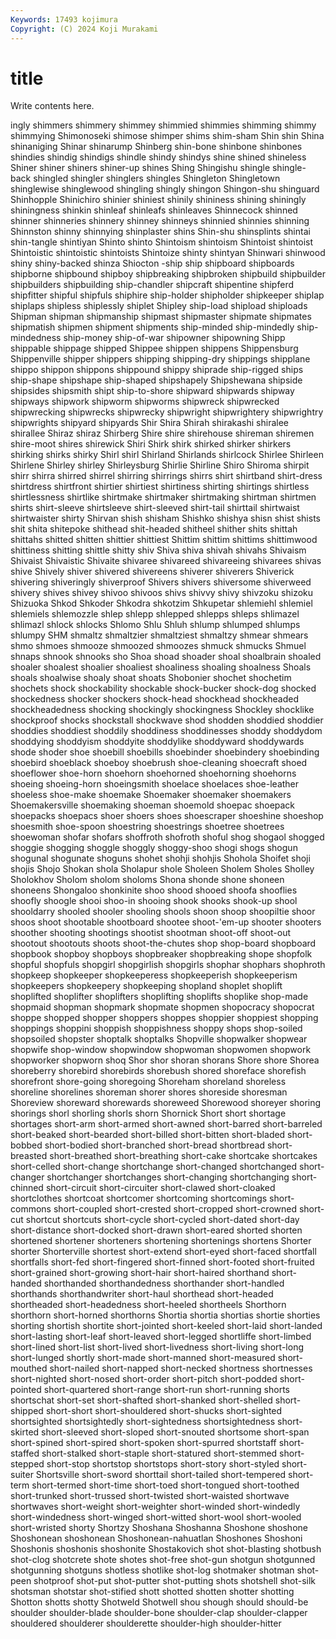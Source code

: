 ```yaml
---
Keywords: 17493 kojimura
Copyright: (C) 2024 Koji Murakami
---
```


# title

Write contents here.



ingly shimmers shimmery shimmey shimmied shimmies shimming shimmy shimmying Shimonoseki
shimose shimper shims shim-sham Shin shin Shina shinaniging Shinar shinarump
Shinberg shin-bone shinbone shinbones shindies shindig shindigs shindle shindy shindys
shine shined shineless Shiner shiner shiners shiner-up shines Shing Shingishu
shingle shingle-back shingled shingler shinglers shingles Shingleton Shingletown shinglewise shinglewood
shingling shingly shingon Shingon-shu shinguard Shinhopple Shinichiro shinier shiniest shinily
shininess shining shiningly shiningness shinkin shinleaf shinleafs shinleaves Shinnecock shinned
shinner shinneries shinnery shinney shinneys shinnied shinnies shinning Shinnston shinny
shinnying shinplaster shins Shin-shu shinsplints shintai shin-tangle shintiyan Shinto shinto
Shintoism shintoism Shintoist shintoist Shintoistic shintoistic shintoists Shintoize shinty shintyan
Shinwari shinwood shiny shiny-backed shinza Shiocton -ship ship shipboard shipboards
shipborne shipbound shipboy shipbreaking shipbroken shipbuild shipbuilder shipbuilders shipbuilding ship-chandler
shipcraft shipentine shipferd shipfitter shipful shipfuls shiphire ship-holder shipholder shipkeeper
shiplap shiplaps shipless shiplessly shiplet Shipley ship-load shipload shiploads Shipman
shipman shipmanship shipmast shipmaster shipmate shipmates shipmatish shipmen shipment shipments
ship-minded ship-mindedly ship-mindedness ship-money ship-of-war shipowner shipowning Shipp shippable shippage
shipped Shippee shippen shippens Shippensburg Shippenville shipper shippers shipping shipping-dry
shippings shipplane shippo shippon shippons shippound shippy shiprade ship-rigged ships
ship-shape shipshape ship-shaped shipshapely Shipshewana shipside shipsides shipsmith shipt ship-to-shore
shipward shipwards shipway shipways shipwork shipworm shipworms shipwreck shipwrecked shipwrecking
shipwrecks shipwrecky shipwright shipwrightery shipwrightry shipwrights shipyard shipyards Shir Shira
Shirah shirakashi shiralee shirallee Shiraz shiraz Shirberg Shire shire shirehouse
shireman shiremen shire-moot shires shirewick Shiri Shirk shirk shirked shirker
shirkers shirking shirks shirky Shirl shirl Shirland Shirlands shirlcock Shirlee
Shirleen Shirlene Shirley shirley Shirleysburg Shirlie Shirline Shiro Shiroma shirpit
shirr shirra shirred shirrel shirring shirrings shirrs shirt shirtband shirt-dress
shirtdress shirtfront shirtier shirtiest shirtiness shirting shirtings shirtless shirtlessness shirtlike
shirtmake shirtmaker shirtmaking shirtman shirtmen shirts shirt-sleeve shirtsleeve shirt-sleeved shirt-tail
shirttail shirtwaist shirtwaister shirty Shirvan shish shisham Shishko shishya shisn
shist shists shit shita shitepoke shithead shit-headed shitheel shither shits
shittah shittahs shitted shitten shittier shittiest Shittim shittim shittims shittimwood
shittiness shitting shittle shitty shiv Shiva shiva shivah shivahs Shivaism
Shivaist Shivaistic Shivaite shivaree shivareed shivareeing shivarees shivas shive Shively
shiver shivered shivereens shiverer shiverers Shiverick shivering shiveringly shiverproof Shivers
shivers shiversome shiverweed shivery shives shivey shivoo shivoos shivs shivvy
shivy shivzoku shizoku Shizuoka Shkod Shkoder Shkodra shkotzim Shkupetar shlemiehl
shlemiel shlemiels shlemozzle shlep shlepp shlepped shlepps shleps shlimazel shlimazl
shlock shlocks Shlomo Shlu Shluh shlump shlumped shlumps shlumpy SHM
shmaltz shmaltzier shmaltziest shmaltzy shmear shmears shmo shmoes shmooze shmoozed
shmoozes shmuck shmucks Shmuel shnaps shnook shnooks sho Shoa shoad
shoader shoal shoalbrain shoaled shoaler shoalest shoalier shoaliest shoaliness shoaling
shoalness Shoals shoals shoalwise shoaly shoat shoats Shobonier shochet shochetim
shochets shock shockability shockable shock-bucker shock-dog shocked shockedness shocker shockers
shock-head shockhead shockheaded shockheadedness shocking shockingly shockingness Shockley shocklike shockproof
shocks shockstall shockwave shod shodden shoddied shoddier shoddies shoddiest shoddily
shoddiness shoddinesses shoddy shoddydom shoddying shoddyism shoddyite shoddylike shoddyward shoddywards
shode shoder shoe shoebill shoebills shoebinder shoebindery shoebinding shoebird shoeblack
shoeboy shoebrush shoe-cleaning shoecraft shoed shoeflower shoe-horn shoehorn shoehorned shoehorning
shoehorns shoeing shoeing-horn shoeingsmith shoelace shoelaces shoe-leather shoeless shoe-make shoemake
Shoemaker shoemaker shoemakers Shoemakersville shoemaking shoeman shoemold shoepac shoepack shoepacks
shoepacs shoer shoers shoes shoescraper shoeshine shoeshop shoesmith shoe-spoon shoestring
shoestrings shoetree shoetrees shoewoman shofar shofars shoffroth shofroth shoful shog
shogaol shogged shoggie shogging shoggle shoggly shoggy-shoo shogi shogs shogun
shogunal shogunate shoguns shohet shohji shohjis Shohola Shoifet shoji shojis
Shojo Shokan shola Sholapur shole Sholeen Sholem Sholes Sholley Sholokhov
Sholom sholom sholoms Shona shonde shone shoneen shoneens Shongaloo shonkinite
shoo shood shooed shoofa shooflies shoofly shoogle shooi shoo-in shooing
shook shooks shook-up shool shooldarry shooled shooler shooling shools shoon
shoop shoopiltie shoor shoos shoot shootable shootboard shootee shoot-'em-up shooter
shooters shoother shooting shootings shootist shootman shoot-off shoot-out shootout shootouts
shoots shoot-the-chutes shop shop-board shopboard shopbook shopboy shopboys shopbreaker shopbreaking
shope shopfolk shopful shopfuls shopgirl shopgirlish shopgirls shophar shophars shophroth
shopkeep shopkeeper shopkeeperess shopkeeperish shopkeeperism shopkeepers shopkeepery shopkeeping shopland shoplet
shoplift shoplifted shoplifter shoplifters shoplifting shoplifts shoplike shop-made shopmaid shopman
shopmark shopmate shopmen shopocracy shopocrat shoppe shopped shopper shoppers shoppes
shoppier shoppiest shopping shoppings shoppini shoppish shoppishness shoppy shops shop-soiled
shopsoiled shopster shoptalk shoptalks Shopville shopwalker shopwear shopwife shop-window shopwindow
shopwoman shopwomen shopwork shopworker shopworn shoq Shor shor shoran shorans
Shore shore Shorea shoreberry shorebird shorebirds shorebush shored shoreface shorefish
shorefront shore-going shoregoing Shoreham shoreland shoreless shoreline shorelines shoreman shorer
shores shoreside shoresman Shoreview shoreward shorewards shoreweed Shorewood shoreyer shoring
shorings shorl shorling shorls shorn Shornick Short short shortage shortages
short-arm short-armed short-awned short-barred short-barreled short-beaked short-bearded short-billed short-bitten short-bladed
short-bobbed short-bodied short-branched short-bread shortbread short-breasted short-breathed short-breathing short-cake shortcake
shortcakes short-celled short-change shortchange short-changed shortchanged short-changer shortchanger shortchanges short-changing
shortchanging short-chinned short-circuit short-circuiter short-clawed short-cloaked shortclothes shortcoat shortcomer shortcoming
shortcomings short-commons short-coupled short-crested short-cropped short-crowned short-cut shortcut shortcuts short-cycle
short-cycled short-dated short-day short-distance short-docked short-drawn short-eared shorted shorten shortened
shortener shorteners shortening shortenings shortens Shorter shorter Shorterville shortest short-extend
short-eyed short-faced shortfall shortfalls short-fed short-fingered short-finned short-footed short-fruited short-grained
short-growing short-hair short-haired shorthand short-handed shorthanded shorthandedness shorthander short-handled shorthands
shorthandwriter short-haul shorthead short-headed shortheaded short-headedness short-heeled shortheels Shorthorn shorthorn
short-horned shorthorns Shortia shortia shortias shortie shorties shorting shortish shortite
short-jointed short-keeled short-laid short-landed short-lasting short-leaf short-leaved short-legged shortliffe short-limbed
short-lined short-list short-lived short-livedness short-living short-long short-lunged shortly short-made short-manned
short-measured short-mouthed short-nailed short-napped short-necked shortness shortnesses short-nighted short-nosed short-order
short-pitch short-podded short-pointed short-quartered short-range short-run short-running shorts shortschat short-set
short-shafted short-shanked short-shelled short-shipped short-short short-shouldered short-shucks short-sighted shortsighted shortsightedly
short-sightedness shortsightedness short-skirted short-sleeved short-sloped short-snouted shortsome short-span short-spined short-spired
short-spoken short-spurred shortstaff short-staffed short-stalked short-staple short-statured short-stemmed short-stepped short-stop
shortstop shortstops short-story short-styled short-suiter Shortsville short-sword shorttail short-tailed short-tempered
short-term short-termed short-time short-toed short-tongued short-toothed short-trunked short-trussed short-twisted short-waisted
shortwave shortwaves short-weight short-weighter short-winded short-windedly short-windedness short-winged short-witted short-wool
short-wooled short-wristed shorty Shortzy Shoshana Shoshanna Shoshone shoshone Shoshonean shoshonean
Shoshonean-nahuatlan Shoshones Shoshoni Shoshonis shoshonis shoshonite Shostakovich shot shot-blasting shotbush
shot-clog shotcrete shote shotes shot-free shot-gun shotgun shotgunned shotgunning shotguns
shotless shotlike shot-log shotmaker shotman shot-peen shotproof shot-put shot-putter shot-putting
shots shotshell shot-silk shotsman shotstar shot-stified shott shotted shotten shotter
shotting Shotton shotts shotty Shotweld Shotwell shou shough should should-be
shoulder shoulder-blade shoulder-bone shoulder-clap shoulder-clapper shouldered shoulderer shoulderette shoulder-high shoulder-hitter
